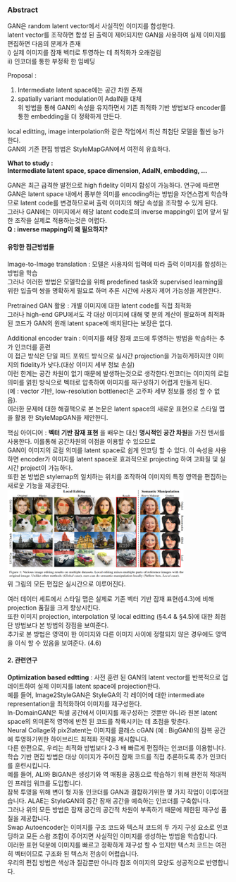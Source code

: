### Abstract
GAN은 random latent vector에서 사실적인 이미지를 합성한다.   
latent vector를 조작하면 합성 된 출력이 제어되지만 GAN을 사용하여 실제 이미지를 편집하면 다음의 문제가 존재  
i) 실제 이미지를 잠재 벡터로 투영하는 데 최적화가 오래걸림  
ii) 인코더를 통한 부정확 한 임베딩  

Proposal :  
1) Intermediate latent space에는 공간 차원 존재  
2) spatially variant modulation이 AdaIN을 대체  
위 방법을 통해 GAN의 속성을 유지하면서 기존 최적화 기반 방법보다 encoder를 통한 embedding을 더 정확하게 만든다.  

local editting, image interpolation와 같은 작업에서 최신 최첨단 모델을 훨씬 능가한다.  
GAN의 기존 편집 방법은 StyleMapGAN에서 여전히 유효하다.  

**What to study :**  
**Intermediate latent space, space dimension, AdaIN, embedding, ...**

GAN은 최근 급격한 발전으로 high fidelity 이미지 합성이 가능하다.
연구에 따르면 GAN은 latent space 내에서 풍부한 의미를 encoding하는 방법을 자연스럽게 학습하므로 latent code를 변경하므로써 출력 이미지의 해당 속성을 조작할 수 있게 된다.  
그러나 GAN에는 이미지에서 해당 latent code로의 inverse mapping이 없어 앞서 말한 조작을 실제로 적용하는것은 어렵다.  
**Q : inverse mapping이 왜 필요하지?**  

#### 유망한 접근방법들
Image-to-Image translation : 모델은 사용자의 입력에 따라 출력 이미지를 합성하는 방법을 학습  
그러나 이러한 방법은 모델학습을 위해 predefined task와 supervised learning을 위한 입출력 쌍을 명확하게 필요로 하며 추론 시간에 사용자 제어 가능성을 제한한다.  

Pretrained GAN 활용 : 개별 이미지에 대한 latent code를 직접 최적화  
그러나 high-end GPU에서도 각 대상 이미지에 대해 몇 분의 계산이 필요하며 최적화 된 코드가 GAN의 원래 latent space에 배치된다는 보장은 없다.  

Additional encoder train : 이미지를 해당 잠재 코드에 투영하는 방법을 학습하는 추가 인코더를 훈련  
이 접근 방식은 단일 피드 포워드 방식으로 실시간 projection을 가능하게하지만 이미지의 fidelity가 낮다.(대상 이미지 세부 정보 손실)  
이런 한계는 공간 차원이 없기 때문에 발생하는것으로 생각한다.인코더는 이미지의 로컬 의미를 얽힌 방식으로 벡터로 압축하여 이미지를 재구성하기 어렵게 만들게 된다.  
(예 : vector 기반, low-resolution bottlenect은 고주파 세부 정보를 생성 할 수 없음).  
이러한 문제에 대한 해결책으로 본 논문은 latent space의 새로운 표현으로 스타일 맵을 활용 한 StyleMapGAN을 제안한디.  

핵심 아이디어 : **벡터 기반 잠재 표현** 을 배우는 대신 **명시적인 공간 차원**을 가진 텐서를 사용한다. 이를통해 공간차원의 이점을 이용할 수 있으므로  
GAN이 이미지의 로컬 의미를 latent space로 쉽게 인코딩 할 수 있다. 이 속성을 사용하면 encoder가 이미지를 latent space로 효과적으로 projecting 하여 고화질 및 실시간 project이 가능하다.  
또한 본 방법은 stylemap의 일치하는 위치를 조작하여 이미지의 특정 영역을 편집하는 새로운 기능을 제공한다.  
<img src="https://github.com/kyugorithm/TIL/blob/main/sources/J002_F001.png" width="400" height="200">  
위 그림의 모든 편집은 실시간으로 이루어진다.  

여러 데이터 세트에서 스타일 맵은 실제로 기존 벡터 기반 잠재 표현(§4.3)에 비해 projection 품질을 크게 향상시킨다.  
또한 이미지 projection, interpolation 및 local editting (§4.4 & §4.5)에 대한 최첨단 방법보다 본 방법의 장점을 보여준다.  
추가로 본 방법은 영역이 한 이미지와 다른 이미지 사이에 정렬되지 않은 경우에도 영역을 이식 할 수 있음을 보여준다. (4.6)

#### 2. 관련연구
**Optimization based edtting** : 사전 훈련 된 GAN의 latent vector를 반복적으로 업데이트하여 실제 이미지를 latent space에 projection한다.  
예를 들어, Image2StyleGAN은 StyleGA의 각 레이어에 대한 intermediate representation을  최적화하여 이미지를 재구성한다.  
In-DomainGAN은 픽셀 공간에서 이미지를 재구성하는 것뿐만 아니라 원본 latent space의 의미론적 영역에 반전 된 코드를 착륙시키는 데 초점을 맞춘다.  
Neural Collage와 pix2latent는 이미지를 클래스 cGAN (예 : BigGAN)의 잠복 공간에 투영하기위한 하이브리드 최적화 전략을 제시합니다.  
다른 한편으로, 우리는 최적화 방법보다 2-3 배 빠르게 편집하는 인코더를 이용합니다. 학습 기반 편집 방법은 대상 이미지가 주어진 잠재 코드를 직접 추론하도록 추가 인코더를 훈련시킵니다.  
예를 들어, ALI와 BiGAN은 생성기와 역 매핑을 공동으로 학습하기 위해 완전히 적대적인 프레임 워크를 도입합니다.  
잠복 투영을 위해 변이 형 자동 인코더를 GAN과 결합하기위한 몇 가지 작업이 이루어졌습니다. ALAE는 StyleGAN의 중간 잠재 공간을 예측하는 인코더를 구축합니다.  
그러나 위의 모든 방법은 잠재 공간의 공간적 차원이 부족하기 때문에 제한된 재구성 품질을 제공합니다.  
Swap Autoencoder는 이미지를 구조 코드와 텍스처 코드의 두 가지 구성 요소로 인코딩하고 모든 스왑 조합이 주어지면 사실적인 이미지를 생성하는 방법을 학습합니다.  
이러한 표현 덕분에 이미지를 빠르고 정확하게 재구성 할 수 있지만 텍스처 코드는 여전히 벡터이므로 구조화 된 텍스처 전송이 어렵습니다.  
우리의 편집 방법은 색상과 질감뿐만 아니라 참조 이미지의 모양도 성공적으로 반영합니다.  
